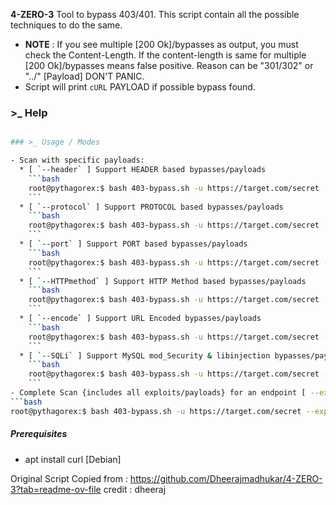 
**4-ZERO-3**
Tool to bypass 403/401. This script contain all the possible techniques to do the same. 

- **NOTE** : If you see multiple [200 Ok]/bypasses as output, you must check the Content-Length. If the content-length is same for multiple [200 Ok]/bypasses means false positive. Reason can be "301/302" or "../" [Payload] DON'T PANIC.
- Script will print `cURL` PAYLOAD if possible bypass found.

### >_ Help
```bash

### >_ Usage / Modes

- Scan with specific payloads:
  * [ `--header` ] Support HEADER based bypasses/payloads
    ```bash
    root@pythagorex:$ bash 403-bypass.sh -u https://target.com/secret --header
    ```
  * [ `--protocol` ] Support PROTOCOL based bypasses/payloads
    ```bash
    root@pythagorex:$ bash 403-bypass.sh -u https://target.com/secret --protocol
    ```
  * [ `--port` ] Support PORT based bypasses/payloads
    ```bash
    root@pythagorex:$ bash 403-bypass.sh -u https://target.com/secret --port
    ```
  * [ `--HTTPmethod` ] Support HTTP Method based bypasses/payloads
    ```bash
    root@pythagorex:$ bash 403-bypass.sh -u https://target.com/secret --HTTPmethod
    ```
  * [ `--encode` ] Support URL Encoded bypasses/payloads
    ```bash
    root@pythagorex:$ bash 403-bypass.sh -u https://target.com/secret --encode
    ```
  * [ `--SQLi` ] Support MySQL mod_Security & libinjection bypasses/payloads [** New **]
    ```bash
    root@pythagorex:$ bash 403-bypass.sh -u https://target.com/secret --SQLi
    ```
- Complete Scan {includes all exploits/payloads} for an endpoint [ --exploit ]
```bash
root@pythagorex:$ bash 403-bypass.sh -u https://target.com/secret --exploit
```

##### Prerequisites
- apt install curl [Debian]


Original Script Copied from : https://github.com/Dheerajmadhukar/4-ZERO-3?tab=readme-ov-file
credit : dheeraj 